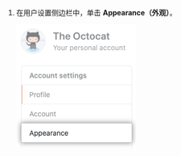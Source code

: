 1. 在用户设置侧边栏中，单击 **Appearance（外观）**。

   ![用户设置侧边栏中的"外观"选项卡](/assets/images/help/settings/appearance-tab.png)